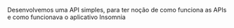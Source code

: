 Desenvolvemos uma API simples, para ter noção de como funciona as APIs e como funcionava o aplicativo Insomnia
